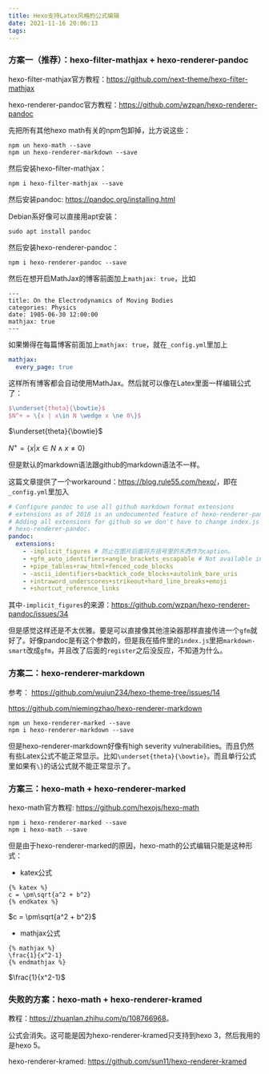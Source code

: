 ```yaml
---
title: Hexo支持Latex风格的公式编辑
date: 2021-11-16 20:06:13
tags:
---
```


### 方案一（推荐）：hexo-filter-mathjax + hexo-renderer-pandoc

hexo-filter-mathjax官方教程：<https://github.com/next-theme/hexo-filter-mathjax>

hexo-renderer-pandoc官方教程：<https://github.com/wzpan/hexo-renderer-pandoc>

先把所有其他hexo math有关的npm包卸掉，比方说这些：

```shell
npm un hexo-math --save
npm un hexo-renderer-markdown --save
```

然后安装hexo-filter-mathjax：

```shell
npm i hexo-filter-mathjax --save
```

然后安装pandoc: <https://pandoc.org/installing.html>

Debian系好像可以直接用apt安装：

```shell
sudo apt install pandoc
```

然后安装hexo-renderer-pandoc：

```shell
npm i hexo-renderer-pandoc --save
```

然后在想开启MathJax的博客前面加上`mathjax: true`，比如

```text
---
title: On the Electrodynamics of Moving Bodies
categories: Physics
date: 1905-06-30 12:00:00
mathjax: true
---
```

如果懒得在每篇博客前面加上`mathjax: true`，就在`_config.yml`里加上

```yml
mathjax:
  every_page: true
```

这样所有博客都会自动使用MathJax。然后就可以像在Latex里面一样编辑公式了：

```tex
$\underset{theta}{\bowtie}$
$N^+ = \{x | x\in N \wedge x \ne 0\}$
```

$\underset{theta}{\bowtie}$

$N^+ = \{x | x\in N \wedge x \ne 0\}$

但是默认的markdown语法跟github的markdown语法不一样。

这篇文章提供了一个workaround：<https://blog.rule55.com/hexo/>，即在`_config.yml`里加入

```yml
# Configure pandoc to use all github markdown format extensions
# extensions as of 2018 is an undocumented feature of hexo-renderer-pandoc
# Adding all extensions for github so we don't have to change index.js of
# hexo-renderer-pandoc.
pandoc:
  extensions:
    - -implicit_figures # 防止在图片后面将方括号里的东西作为caption。
    - +gfm_auto_identifiers+angle_brackets_escapable # Not available in pandoc 1.16
    - +pipe_tables+raw_html+fenced_code_blocks
    - -ascii_identifiers+backtick_code_blocks+autolink_bare_uris
    - +intraword_underscores+strikeout+hard_line_breaks+emoji
    - +shortcut_reference_links
```

其中`-implicit_figures`的来源：<https://github.com/wzpan/hexo-renderer-pandoc/issues/34>

但是感觉这样还是不太优雅。要是可以直接像其他渲染器那样直接传进一个`gfm`就好了。好像pandoc是有这个参数的，但是我在插件里的`index.js`里把`markdown-smart`改成`gfm`，并且改了后面的`register`之后没反应，不知道为什么。

### 方案二：hexo-renderer-markdown

参考：
<https://github.com/wujun234/hexo-theme-tree/issues/14>

<https://github.com/niemingzhao/hexo-renderer-markdown>

```shell
npm un hexo-renderer-marked --save
npm i hexo-renderer-markdown --save
```

但是hexo-renderer-markdown好像有high severity vulnerabilities。而且仍然有些Latex公式不能正常显示。比如`\underset{theta}{\bowtie}`。而且单行公式里如果有`\}`的话公式就不能正常显示了。

### 方案三：hexo-math + hexo-renderer-marked

hexo-math官方教程: <https://github.com/hexojs/hexo-math>

```shell
npm i hexo-renderer-marked --save
npm i hexo-math --save
```

但是由于hexo-renderer-marked的原因，hexo-math的公式编辑只能是这种形式：

- katex公式

```text
{% katex %}
c = \pm\sqrt{a^2 + b^2}
{% endkatex %}
```

$c = \pm\sqrt{a^2 + b^2}$

- mathjax公式

```text
{% mathjax %}
\frac{1}{x^2-1}
{% endmathjax %}
```

$\frac{1}{x^2-1}$

### 失败的方案：hexo-math + hexo-renderer-kramed

教程：<https://zhuanlan.zhihu.com/p/108766968>。

公式会消失。这可能是因为hexo-renderer-kramed只支持到hexo 3，然后我用的是hexo 5。

hexo-renderer-kramed: <https://github.com/sun11/hexo-renderer-kramed>
